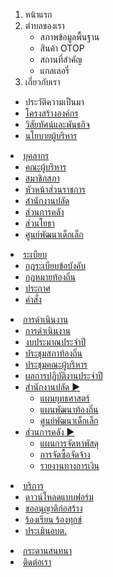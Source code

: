 1. หน้าแรก
2. ตำบลของเรา
	* สภาพข้อมูลพื้นฐาน
	* สินค้า OTOP
	* สถานที่สำคัญ
	* แกลเลอรี่
3. เกี่ยวกับเรา
  * ประวัติความเป็นมา</a>
				</li>
				<li>
					<a href="#">โครงสร้างองค์กร</a>
				</li>
				<li>
					<a href="#">วิสัยทัศน์และพันธกิจ</a>
				</li>
				<li>
					<a href="#">นโยบายผู้บริหาร</a>
				</li>
			</ul>
		</li>
		<li><a href="#">บุคลากร</a>
			<ul>
				<li>
					<a href="#">คณะผู้บริหาร</a>
				</li>
				<li>
					<a href="#">สมาชิกสภา</a>
				</li>
				<li>
					<a href="#">หัวหน้าส่วนราชการ</a>
				</li>
				<li>
					<a href="#">สำนักงานปลัด</a>
				</li>
				<li>
					<a href="#">ส่วนการคลัง</a>
				</li>
				<li>
					<a href="#">ส่วนโยธา</a>
				</li>
				<li>
					<a href="#">ศูนย์พัฒนาเด็กเล็ก</a>
				</li>
			</ul>
		</li>
		<li><a href="#">ระเบียบ</a>
			<ul>
				<li>
					<a href="#">กฎระเบียบข้อบังคับ</a>
				</li>
				<li>
					<a href="#">กฎหมายท้องถิ่น</a>
				</li>
				<li>
					<a href="#">ประกาศ</a>
				</li>
				<li>
					<a href="#">คำสั่ง</a>
				</li>
			</ul>
		</li>
		<li><a href="#">การดำเนินงาน</a>
			<ul class="menu2">
				<li>
					<a href="#">การดำเนินงาน</a>
				</li>
				<li>
					<a href="#">งบประมาณประจำปี</a>
				</li>
				<li>
					<a href="#">ประชุมสภาท้องถิ่น</a>
				</li>
				<li>
					<a href="#">ประชุมคณะผู้บริหาร</a>
				</li>
				<li>
					<a href="#">ผลการปฏิบัติงานประจำปี</a>
				</li>
				<li>
					<a href="#">สำนักงานปลัด   ►</a>
					<ul>
						<li>
							<a href="#">แผนยุทธศาสตร์</a>
						</li>
						<li>
							<a href="#">แผนพัฒนาท้องถิ่น</a>
						</li>
						<li>
							<a href="#">ศูนย์พัฒนาเด็กเล็ก</a>
						</li>
					</ul>
				</li>
				<li>
					<a href="#">ส่วนการคลัง   ►</a>
					<ul>
						<li>
							<a href="#">แผนการจัดหาพัสดุ</a>
						</li>
						<li>
							<a href="#">การจัดซื้อจัดจ้าง</a>
						</li>
						<li>
							<a href="#">รายงานทางการเงิน</a>
						</li>
					</ul>
				</li>
			</ul>
		</li>
		<li><a href="#">บริการ</a>
			<ul>
				<li>
					<a href="#">ดาวน์โหลดแบบฟอร์ม</a>
				</li>
				<li>
					<a href="#">ขออนุญาติก่อสร้าง</a>
				</li>
				<li>
					<a href="#">ร้องเรียน ร้องทุกข์</a>
				</li>
				<li>
					<a href="#">ประเมินอบต.</a>
				</li>
			</ul>
		</li>
		<li><a href="page.php?p=forum">กระดานสนทนา</a></li>
		<li><a href="page.php?p=page-one#topnav">ติดต่อเรา</a></li>
	</ul>
